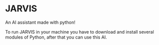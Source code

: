 # JARVIS
 An AI assistant made with python!

To run JARVIS in your machine you have to download and install
several modules of Python, after that you can use this AI.
